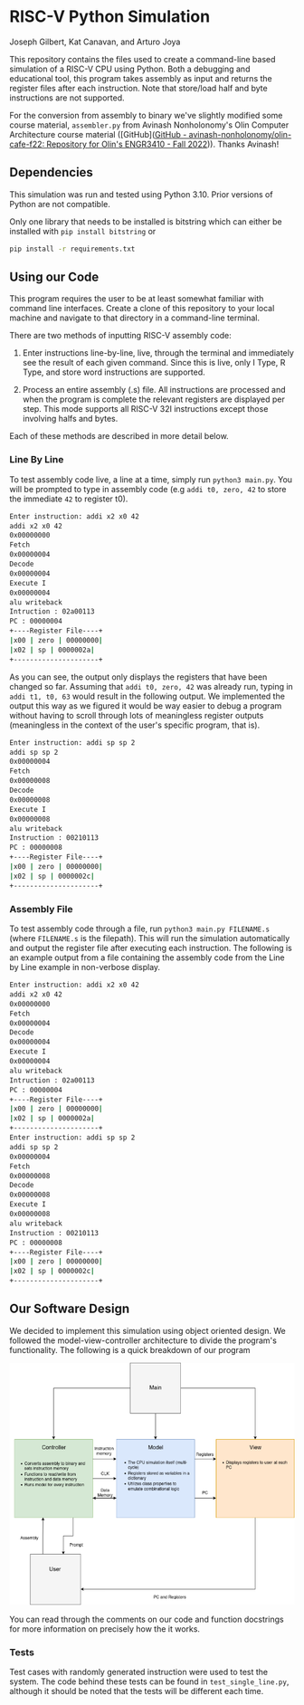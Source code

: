 # RISC-V Python Simulation

Joseph Gilbert, Kat Canavan, and Arturo Joya

This repository contains the files used to create a command-line based simulation of a RISC-V CPU using Python. Both a debugging and educational tool, this program takes assembly as input and returns the register files after each instruction. Note that store/load half and byte instructions are not supported.

For the conversion from assembly to binary we've slightly modified some course material, `assembler.py` from Avinash Nonholonomy's Olin Computer Architecture course material ([GitHub]([GitHub - avinash-nonholonomy/olin-cafe-f22: Repository for Olin's ENGR3410 - Fall 2022](https://github.com/avinash-nonholonomy/olin-cafe-f22))). Thanks Avinash!

## Dependencies

This simulation was run and tested using Python 3.10. Prior versions of Python are not compatible.

Only one library that needs to be installed is bitstring which can either be installed with `pip install bitstring` or

```bash
pip install -r requirements.txt
```

## Using our Code

This program requires the user to be at least somewhat familiar with command line interfaces. Create a clone of this repository to your local machine and navigate to that directory in a command-line terminal. 

There are two methods of inputting RISC-V assembly code:

1. Enter instructions line-by-line, live, through the terminal and immediately see the result of each given command. Since this is live, only I Type, R Type, and store word instructions are supported.

2. Process an entire assembly (.s) file. All instructions are processed and when the program is complete the relevant registers are displayed per step. This mode supports all RISC-V 32I instructions except those involving halfs and bytes. 

Each of these methods are described in more detail below.

### Line By Line

To test assembly code live, a line at a time, simply run `python3 main.py`. You will be prompted to type in assembly code (e.g `addi t0, zero, 42` to store the immediate  `42` to register t0).

```bash
Enter instruction: addi x2 x0 42
addi x2 x0 42
0x00000000
Fetch
0x00000004
Decode
0x00000004
Execute I
0x00000004
alu writeback
Intruction : 02a00113
PC : 00000004
+----Register File----+
|x00 | zero | 00000000|
|x02 | sp | 0000002a|
+---------------------+
```

As you can see, the output only displays the registers that have been changed so far. Assuming that `addi t0, zero, 42` was already run, typing in `addi t1, t0, 63` would result in the following output. We implemented the output this way as we figured it would be way easier to debug a program without having to scroll through lots of meaningless register outputs (meaningless in the context of the user's specific program, that is).

```bash
Enter instruction: addi sp sp 2
addi sp sp 2
0x00000004
Fetch
0x00000008
Decode
0x00000008
Execute I
0x00000008
alu writeback
Instruction : 00210113
PC : 00000008
+----Register File----+
|x00 | zero | 00000000|
|x02 | sp | 0000002c|
+---------------------+
```

### Assembly File

To test assembly code through a file, run `python3 main.py FILENAME.s` (where `FILENAME.s` is the filepath). This will run the simulation automatically and output the register file after executing each instruction. The following is an example output from a file containing the assembly code from the Line by Line example in non-verbose display.

```bash
Enter instruction: addi x2 x0 42
addi x2 x0 42
0x00000000
Fetch
0x00000004
Decode
0x00000004
Execute I
0x00000004
alu writeback
Intruction : 02a00113
PC : 00000004
+----Register File----+
|x00 | zero | 00000000|
|x02 | sp | 0000002a|
+---------------------+
Enter instruction: addi sp sp 2
addi sp sp 2
0x00000004
Fetch
0x00000008
Decode
0x00000008
Execute I
0x00000008
alu writeback
Instruction : 00210113
PC : 00000008
+----Register File----+
|x00 | zero | 00000000|
|x02 | sp | 0000002c|
+---------------------+
```

## Our Software Design

We decided to implement this simulation using object oriented design. We followed the model-view-controller architecture to divide the program's functionality. The following is a quick breakdown of our program

![MCV Diagram](MVC.png)

You can read through the comments on our code and function docstrings for more information on precisely how the it works.


### Tests
Test cases with randomly generated instruction were used to test the system. The code behind these tests can be found in `test_single_line.py`, although it should be noted that the tests will be different each time.
